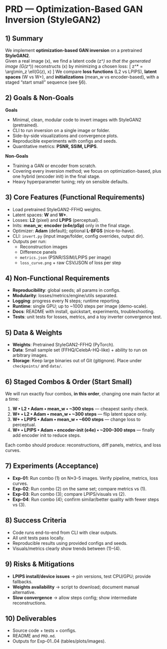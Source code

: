 # PRD — Optimization-Based GAN Inversion (StyleGAN2)

## 1) Summary
We implement **optimization-based GAN inversion** on a pretrained **StyleGAN2**.  
Given a real image \(x\), we find a latent code \(z^*\) so that the generated image \(G(z^*)\) reconstructs \(x\) by minimizing a chosen loss:
\[
z^* = \arg\min_z \ell(G(z), x)
\]
We compare **loss functions** (L2 vs LPIPS), **latent spaces** (W vs W+), and **initializations** (mean\_w vs encoder-based), with a staged “start small” sequence (see §6).

## 2) Goals & Non-Goals
**Goals**
- Minimal, clean, modular code to invert images with StyleGAN2 (pretrained).
- CLI to run inversion on a single image or folder.
- Side-by-side visualizations and convergence plots.
- Reproducible experiments with configs and seeds.
- Quantitative metrics: **PSNR, SSIM, LPIPS**.

**Non-Goals**
- Training a GAN or encoder from scratch.
- Covering every inversion method; we focus on optimization-based, plus one hybrid (encoder init) in the final stage.
- Heavy hyperparameter tuning; rely on sensible defaults.

## 3) Core Features (Functional Requirements)
- Load pretrained StyleGAN2-FFHQ weights.
- Latent spaces: **W** and **W+**.
- Losses: **L2** (pixel) and **LPIPS** (perceptual).
- Inits: **mean\_w**; **encoder (e4e/pSp)** only in the final stage.
- Optimizer: **Adam** (default); optional **L-BFGS** (nice-to-have).
- CLI: `invert.py` (input image/folder, config overrides, output dir).
- Outputs per run:
  - Reconstruction images
  - Difference panels
  - `metrics.json` (PSNR/SSIM/LPIPS per image)
  - `loss_curve.png` + raw CSV/JSON of loss per step

## 4) Non-Functional Requirements
- **Reproducibility**: global seeds; all params in configs.
- **Modularity**: losses/metrics/engine/utils separated.
- **Logging**: progress every N steps; runtime reporting.
- **Runtime**: single GPU; up to ~1000 steps per image (demo-scale).
- **Docs**: README with install, quickstart, experiments, troubleshooting.
- **Tests**: unit tests for losses, metrics, and a toy inverter convergence test.

## 5) Data & Weights
- **Weights**: Pretrained StyleGAN2-FFHQ (PyTorch).
- **Data**: Small sample set (FFHQ/CelebA-HQ-like) + ability to run on arbitrary images.
- **Storage**: Keep large binaries out of Git (gitignore). Place under `checkpoints/` and `data/`.

## 6) Staged Combos & Order (Start Small)
We will run exactly four combos, **in this order**, changing one main factor at a time:

1) **W • L2 • Adam • mean\_w • ~300 steps** — cheapest sanity check.  
2) **W+ • L2 • Adam • mean\_w • ~300 steps** — flip latent space only.  
3) **W+ • LPIPS • Adam • mean\_w • ~600 steps** — change loss to perceptual.  
4) **W+ • LPIPS • Adam • encoder-init (e4e) • ~200–300 steps** — finally add encoder init to reduce steps.

Each combo should produce: reconstructions, diff panels, metrics, and loss curves.

## 7) Experiments (Acceptance)
- **Exp-01**: Run combo (1) on N≈3–5 images. Verify pipeline, metrics, loss curves.  
- **Exp-02**: Run combo (2) on the same set; compare metrics vs (1).  
- **Exp-03**: Run combo (3); compare LPIPS/visuals vs (2).  
- **Exp-04**: Run combo (4); confirm similar/better quality with fewer steps vs (3).

## 8) Success Criteria
- Code runs end-to-end from CLI with clear outputs.
- All unit tests pass locally.
- Reproducible results using provided configs and seeds.
- Visuals/metrics clearly show trends between (1)–(4).

## 9) Risks & Mitigations
- **LPIPS install/device issues** → pin versions, test CPU/GPU; provide fallbacks.
- **Weights availability** → script to download; document manual alternative.
- **Slow convergence** → allow steps config; show intermediate reconstructions.

## 10) Deliverables
- Source code + tests + configs.
- README and `PRD.md`.
- Outputs for Exp-01..04 (tables/plots/images).
